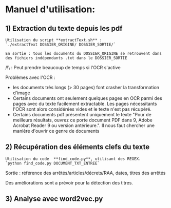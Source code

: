 # Manuel d'utilisation:

## 1) Extraction du texte depuis les pdf
	Utilisation du script **extractText.sh** : 
	`./extractText DOSSIER_ORIGINE/ DOSSIER_SORTIE/`

	En sortie : tous les documents du DOSSIER_ORIGINE se retrouvent dans des fichiers indépendants .txt dans le DOSSIER_SORTIE
/!\ : Peut prendre beaucoup de temps si l'OCR s'active

Problèmes avec l'OCR : 
- les documents très longs (> 30 pages) font crasher la transformation d'image
- Certains documents ont seulement quelques pages en OCR parmi des pages avec du texte facilement extractable. Les pages nécessitants l'OCR sont alors considérées vides et le texte n'est pas récupéré.
- Certains documents pdf présentent uniquement le texte "Pour de meilleurs résultats, ouvrez ce porte document PDF dans 9, Adobe Acrobat Reader 9 ou version antérieure.". Il nous faut chercher une manière d'ouvrir ce genre de documents

## 2) Récupération des éléments clefs du texte 
	Utilisation du code  **find_code.py**, utilisant des REGEX.
	`python find_code.py DOCUMENT_TXT_ENTREE`

Sortie : référence des arrêtés/articles/décrets/RAA, dates, titres des arrêtés

Des améliorations sont a prévoir pour la détection des titres.


## 3) Analyse avec word2vec.py


